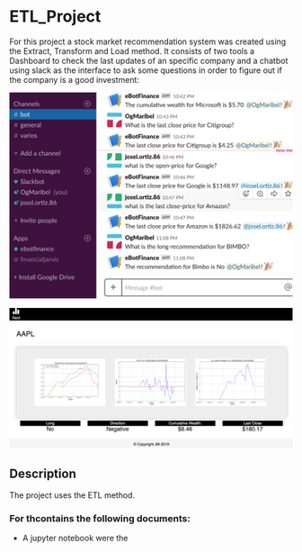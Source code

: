 # ETL_Project

For this project a stock market recommendation system was created using the Extract, Transform and Load method. It consists of two tools a Dashboard to check the last updates of an specific company and a chatbot using slack as the interface to ask some questions in order to figure out if the company is a good investment:

![Slack-Chatbot](Images/chatbot.png)

![Dashboard](Images/dashboard.png)


## Description
The project uses the ETL method. 

### For thcontains the following documents:
* A jupyter notebook were the 


